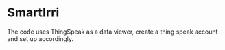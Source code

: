 # SmartIrri
The code uses ThingSpeak as a data viewer, create a thing speak account and set up accordingly.
